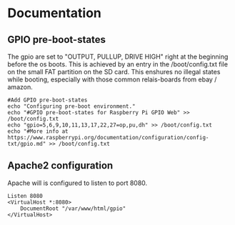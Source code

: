 # Documentation

## GPIO pre-boot-states

The gpio are set to "OUTPUT, PULLUP, DRIVE HIGH" right at the beginning before the os boots. This is achieved by an entry in the /boot/config.txt file on the small FAT partition on the SD card. This enshures no illegal states while booting, especially with those common relais-boards from ebay / amazon.

```
#Add GPIO pre-boot-states
echo "Configuring pre-boot environment."
echo "#GPIO pre-boot-states for Raspberry Pi GPIO Web" >> /boot/config.txt
echo "gpio=5,6,9,10,11,13,17,22,27=op,pu,dh" >> /boot/config.txt
echo "#More info at https://www.raspberrypi.org/documentation/configuration/config-txt/gpio.md" >> /boot/config.txt
```

## Apache2 configuration

Apache will is configured to listen to port 8080. 

```
Listen 8080
<VirtualHost *:8080>
    DocumentRoot "/var/www/html/gpio"
</VirtualHost>
```
